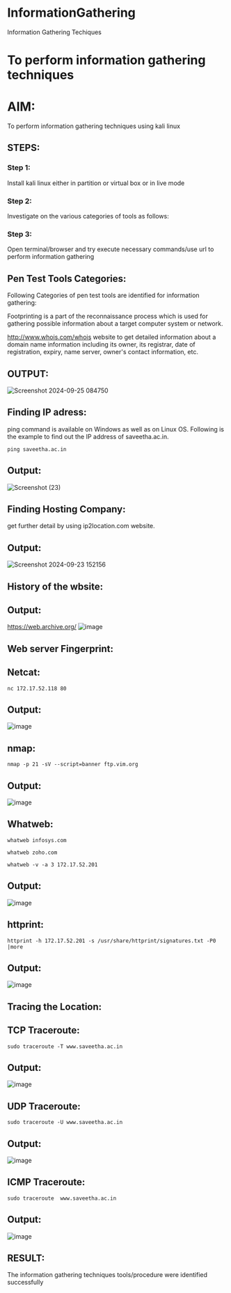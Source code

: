 # InformationGathering
Information Gathering Techiques

# To perform information gathering techniques

# AIM:

To perform information gathering techniques using kali linux 

## STEPS:

### Step 1:

Install kali linux either in partition or virtual box or in live mode

### Step 2:

Investigate on the various categories of tools as follows:

### Step 3:
Open terminal/browser and try execute necessary commands/use url to perform information gathering
## Pen Test Tools Categories:
Following Categories of pen test tools are identified for information gathering:

Footprinting is a part of the reconnaissance process which is used for gathering possible information about a target computer system or network.

http://www.whois.com/whois website to get detailed information about a domain name information including its owner, its registrar, date of registration, expiry, name server, owner's contact information, etc.


## OUTPUT:
![Screenshot 2024-09-25 084750](https://github.com/user-attachments/assets/467531ad-15f3-41d5-ad2f-e854867e657c)

## Finding IP adress:
ping command is available on Windows as well as on Linux OS. Following is the example to find out the IP address of saveetha.ac.in.
```
ping saveetha.ac.in
```
## Output:
![Screenshot (23)](https://github.com/user-attachments/assets/b7a8269c-3fbf-490c-a3e0-e14bb9ac8b6c)

## Finding Hosting Company:
get further detail by using ip2location.com website.

## Output:
![Screenshot 2024-09-23 152156](https://github.com/user-attachments/assets/eed68598-9032-4b5b-a82b-d3da1d4452b4)

## History of the wbsite:
## Output:
https://web.archive.org/
![image](https://github.com/gokul-sureshkumar/InformationGathering/assets/121148715/f5166239-895a-4e51-924a-1771ccea3ec8)
## Web server Fingerprint:
## Netcat:
```
nc 172.17.52.118 80
```
## Output:
![image](https://github.com/gokul-sureshkumar/InformationGathering/assets/121148715/2f794aca-900f-4e44-b5e4-9eff031425ab)
## nmap:
```
nmap -p 21 -sV --script=banner ftp.vim.org
```
## Output:
![image](https://github.com/gokul-sureshkumar/InformationGathering/assets/121148715/f8eebdf9-67ff-42c0-ae3b-b126d20576bb)
## Whatweb:
```
whatweb infosys.com
```
```
whatweb zoho.com
```
```
whatweb -v -a 3 172.17.52.201
```
## Output:
![image](https://github.com/gokul-sureshkumar/InformationGathering/assets/121148715/13003241-f18f-4e84-b15d-86a327e9c68c)
## httprint:
```
httprint -h 172.17.52.201 -s /usr/share/httprint/signatures.txt -P0 |more
```
## Output:
![image](https://github.com/gokul-sureshkumar/InformationGathering/assets/121148715/e1275ae0-7aef-43d9-a8bf-99be791d0070)
## Tracing the Location:
## TCP Traceroute:
```
sudo traceroute -T www.saveetha.ac.in
```
## Output:
![image](https://github.com/gokul-sureshkumar/InformationGathering/assets/121148715/67469d67-bba1-4fa1-925d-1bc35c4146ca)
## UDP Traceroute:
```
sudo traceroute -U www.saveetha.ac.in
```
## Output:
![image](https://github.com/gokul-sureshkumar/InformationGathering/assets/121148715/6f980827-c16f-4865-afff-1de0714937fd)
## ICMP Traceroute:
```
sudo traceroute  www.saveetha.ac.in
```
## Output:
![image](https://github.com/gokul-sureshkumar/InformationGathering/assets/121148715/5b0e049e-98ee-4849-ad1c-de8d8189927e)



## RESULT:
The information gathering techniques tools/procedure were  identified successfully
